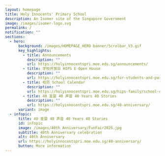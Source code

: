 ```yaml
---
layout: homepage
title: Holy Innocents' Primary School
description: An Isomer site of the Singapore Government
image: /images/isomer-logo.svg
permalink: /
notification: ""
sections:
  - hero:
      background: /images/HOMEPAGE_HERO banner/Scrolbar_V3.gif
      key_highlights:
        - title: Announcements
          description: ""
          url: https://holyinnocentspri.moe.edu.sg/announcements/
        - title: 学校开放日 HIPS E-Open House
          description: ""
          url: https://holyinnocentspri.moe.edu.sg/for-students-and-parents/e-openhouse/
        - title: 校历 School Calendar
          description: ""
          url: https://holyinnocentspri.moe.edu.sg/hips-family/school-calendar/
        - title: 40 圣婴 40 声音 40 Years 40 Stories
          description: ""
          url: https://holyinnocentspri.moe.edu.sg/40-anniversary/
      variant: image
  - infopic:
      title: 40 圣婴 40 声音 40 Years 40 Stories
      id: infopic
      image: /images/40th Anniversary/FunFair2025.jpg
      subtitle: 40th Anniversary celebration
      alt: 40th Anniversary
      url: https://holyinnocentspri.moe.edu.sg/40-anniversary/
      button: More information
---
```

